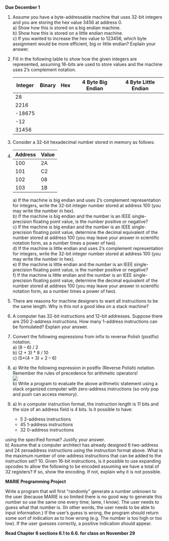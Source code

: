 **Due December 1**

1. Assume you have a byte-addressable machine that uses 32-bit integers and you are storing the hex value 3456 at address 0.   
   a) Show how this is stored on a big endian machine.   
   b) Show how this is stored on a little endian machine.   
   c) If you wanted to increase the hex value to 123456, which byte assignment would be more efficient, big or little endian? Explain your answer.   
2. Fill in the following table to show how the given integers are represented, assuming 16-bits are used to store values and the machine uses 2’s complement notation.

   | Integer | Binary | Hex    | 4 Byte Big Endian | 4 Byte Little Endian |
   | ------- | ------ | ------ | ----------------- | -------------------- |
   | 28      | &nbsp; | &nbsp; | &nbsp;            | &nbsp;               |
   | 2216    | &nbsp; | &nbsp; | &nbsp;            | &nbsp;               |
   | -18675  | &nbsp; | &nbsp; | &nbsp;            | &nbsp;               |
   | -12     | &nbsp; | &nbsp; | &nbsp;            | &nbsp;               |
   | 31456   | &nbsp; | &nbsp; | &nbsp;            | &nbsp;               |

3. Consider a 32-bit hexadecimal number stored in memory as follows:

4. | Address | Value |
   | ------- | ----- |
   | 100     | 2A    |
   | 101     | C2    |
   | 102     | 08    |
   | 103     | 1B    |
   a) If the machine is big endian and uses 2’s complement representation for integers, write the 32-bit integer number stored at address 100 (you may write the number in hex).   
   b) If the machine is big endian and the number is an IEEE single-precision floating point value, is the number positive or negative?   
   c) If the machine is big endian and the number is an IEEE single-precision floating point value, determine the decimal equivalent of the number stored at address 100 (you may leave your answer in scientific notation form, as a number times a power of two).   
   d) If the machine is little endian and uses 2’s complement representation for integers, write the 32-bit integer number stored at address 100 (you may write the number in hex).   
   e) If the machine is little endian and the number is an IEEE single-precision floating point value, is the number positive or negative?   
   f) If the machine is little endian and the number is an IEEE single-precision floating point value, determine the decimal equivalent of the number stored at address 100 (you may leave your answer in scientific notation form, as a number times a power of two). 

5. There are reasons for machine designers to want all instructions to be the same length.    Why is this not a good idea on a stack machine?

6. A computer has 32-bit instructions and 12-bit addresses. Suppose there are 250 2-address
   instructions. How many 1-address instructions can be formulated? Explain your answer.

7. Convert the following expressions from infix to reverse Polish (postfix) notation.   
      a) (8 – 6) / 2   
      b) (2 + 3) * 8 / 10   
      c) (5×(4 + 3) × 2 – 6)   

8. a) Write the following expression in postfix (Reverse Polish) notation. Remember the rules of precedence for arithmetic operators!   
   ![](http://i.imgur.com/hFve6ha.png)   
   b) Write a program to evaluate the above arithmetic statement using a stack organized
   computer with zero-address instructions (so only pop and push can access memory).

9. a) In a computer instruction format, the instruction length is 11 bits and the size of an address field is 4 bits. Is it possible to have:   
      - 5 2-address instructions   
      - 45 1-address instructions   
      - 32 0-address instructions   
      
  using the specified format? Justify your answer.   
  b) Assume that a computer architect has already designed 6 two-address and 24 zeroaddress instructions using the instruction format above. What is the maximum number of one-address instructions that can be added to the instruction set?
10. Given 16-bit instructions, is it possible to use expanding opcodes to allow the following to be encoded assuming we have a total of 32 registers? If so, show the encoding. If not, explain why it is not possible.

**MARIE Programming Project**

Write a program that will first "randomly" generate a number unknown to the user (because MARIE is so limited there is no good way to generate this number so use the same one every time; lame, I know). The user needs to guess what that number is. (In other words, the user needs to be able to input information.) If the user’s guess is wrong, the program should return some sort of indication as to how wrong (e.g. The number is too high or too low). If the user guesses correctly, a positive indication should appear. 

**Read Chapter 6 sections 6.1 to 6.6. for class on November 29**
